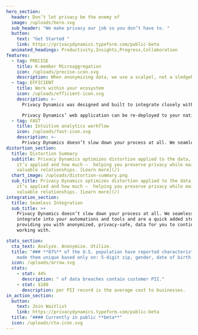 ```yaml
---
hero_section:
  header: Don’t let privacy be the enemy of
  image: /uploads/hero.svg
  sub_header: "We make privacy our job so you don’t have to. "
  button:
    text: "Get Started "
    link: https://privacydynamics.typeform.com/public-beta
  animated_headings: Productivity,Insights,Progress,Collaboration
features:
  - tag: PRECISE
    title: K-member Microaggregation
    icon: /uploads/precise-icon.svg
    description: When anonymizing data, we use a scalpel, not a sledgehammer. Privacy Dynamics analyzes re-identification risk at the cell level, allowing for precise utility-preserving anonymization treatment that minimizes data distortion. 
  - tag: EFFICIENT
    title: Work within your ecosystem
    icon: /uploads/efficient-icon.svg
    description: >-
      Privacy Dynamics was designed and built to integrate closely with the modern data stack. Out of the box, Privacy Dynamics supports dbt, Snowflake, BigQuery, Postgres, and Redshift. 

      Privacy Dynamics’ web application can be re-deployed to your native cloud environment, allowing you to maintain full control of your data. 
  - tag: FAST
    title: Intuitive analytics workflow
    icon: /uploads/fast-icon.svg
    description: >-
      Privacy Dynamics doesn’t slow down your process at all. We seamlessly integrate into your automations and tools and are a quick added step to providing you with anonymized, privacy-safe, data for you to continue working with.
distortion_section:
  title: Distortion Summary
  subtitle: Privacy Dynamics optimizes distortion applied to the data, both where
    it’s applied and how much —  helping you preserve privacy while maintaining
    valuable relationships. [Learn more](/)
  chart_image: /uploads/distortion-summary.png
  sub_title: Privacy Dynamics optimizes distortion applied to the data, both where
    it’s applied and how much —  helping you preserve privacy while maintaining
    valuable relationships. [Learn more](/)
integration_section:
  title: Seamless Integration
  sub_title: >+
    Privacy Dynamics doesn’t slow down your process at all. We seamless
    integrate into your automations and tools and are a quick added step to
    providing you with anonymized, privacy-safe, data for you to continue
    working with.

stats_section:
  cta_text: Analyze. Anonymize. Utilize.
  title: "### **87%** of the U.S. population have reported characteristics that
    made them unique based only on: 5-digit zip, gender, date of birth."
  icon: /uploads/arrow.svg
  stats:
    - stat: 44%
      description: " of data breaches contain customer PII."
    - stat: $180
      description: per PII record is the average cost to businesses.
in_action_section:
  button:
    text: Join Waitlist
    link: https://privacydynamics.typeform.com/public-beta
  title: "#### Currently in public **beta**"
  icon: /uploads/cta-icon.svg
---
```

